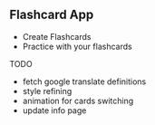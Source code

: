 
Flashcard App
------------

- Create Flashcards
- Practice with your flashcards




TODO
- fetch google translate definitions
- style refining
- animation for cards switching
- update info page


